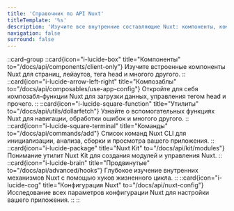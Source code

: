 ```yaml
---
title: 'Справочник по API Nuxt'
titleTemplate: '%s'
description: 'Изучите все внутренние составляющие Nuxt: компоненты, композаблы, утилиты, команды и многое другое.'
navigation: false
surround: false
---
```


::card-group
  ::card{icon="i-lucide-box" title="Компоненты" to="/docs/api/components/client-only"}
  Изучите встроенные компоненты Nuxt для страниц, лейаутов, тега head и многого другого.
  ::
  ::card{icon="i-lucide-arrow-left-right" title="Композаблы" to="/docs/api/composables/use-app-config"}
  Откройте для себя композабл-функции Nuxt для загрузки данных, управления тегом head и прочего.
  ::
  ::card{icon="i-lucide-square-function" title="Утилиты" to="/docs/api/utils/dollarfetch"}
  Узнайте о вспомогательных функциях Nuxt для навигации, обработки ошибок и многого другого.
  ::
  ::card{icon="i-lucide-square-terminal" title="Команды" to="/docs/api/commands/add"}
  Список команд Nuxt CLI для инициализации, анализа, сборки и просмотра вашего приложения.
  ::
  ::card{icon="i-lucide-package" title="Nuxt Kit" to="/docs/api/kit/modules"}
  Понимание утилит Nuxt Kit для создания модулей и управления Nuxt.
  ::
  ::card{icon="i-lucide-brain" title="Продвинутые" to="/docs/api/advanced/hooks"}
  Глубокое изучение внутренних механизмов Nuxt с помощью хуков жизненного цикла.
  ::
  ::card{icon="i-lucide-cog" title="Конфигурация Nuxt" to="/docs/api/nuxt-config"}
  Исследование всех параметров конфигурации Nuxt для настройки вашего приложения.
  ::
::
